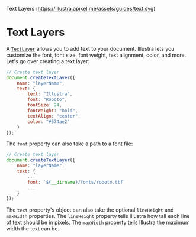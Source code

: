 Text Layers (https://illustra.apixel.me/assets/guides/text.svg)

# Text Layers

A [`TextLayer`](https://illustra.apixel.me/docs/classes/TextLayer) allows you to add text to your document. Illustra lets you customize the font, font size, font weight, text alignment, color, and more. Let's go over creating a text layer:

```js
// Create text layer
document.createTextLayer({
    name: "layerName",
    text: {
        text: "Illustra",
        font: "Roboto",
        fontSize: 24,
        fontWeight: "bold",
        textAlign: "center",
        color: "#574ae2"
    }
});
```

The `font` property can also take a path to a font file:

```js
// Create text layer
document.createTextLayer({
    name: "layerName",
    text: {
        ...
        font: `${__dirname}/fonts/roboto.ttf`
        ...
    }
});
```

The `text` property's object can also take the optional `lineHeight` and `maxWidth` properties. The `lineHeight` property tells Illustra how tall each line of text should be in pixels. The `maxWidth` property tells Illustra the maximum width the text can be.